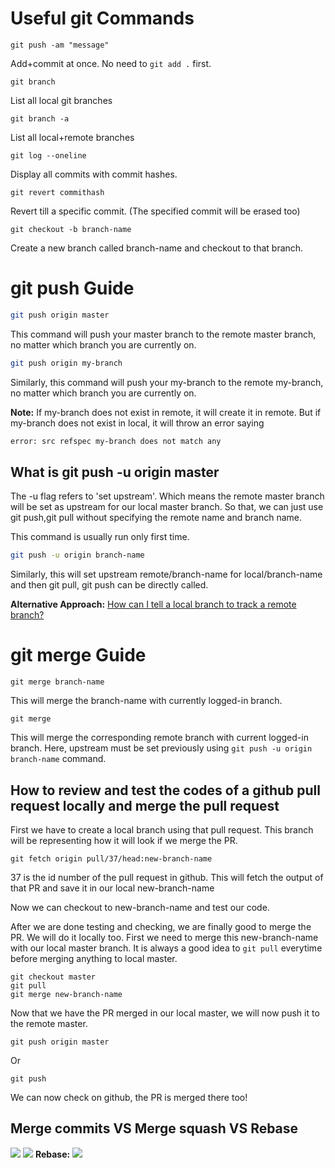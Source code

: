 # Useful git Commands
```
git push -am "message"
```
Add+commit at once. No need to ```git add .``` first.


```
git branch
```
List all local git branches


```
git branch -a
```
List all local+remote branches


```
git log --oneline
```
Display all commits with commit hashes.


```
git revert commithash
```
Revert till a specific commit. (The specified commit will be erased too) 



```
git checkout -b branch-name
```
Create a new branch called branch-name and checkout to that branch.


# git push Guide

```bash
git push origin master
```
This command will push your master branch to the remote master branch, no matter which branch you are currently on.

```bash
git push origin my-branch
```
Similarly, this command will push your my-branch to the remote my-branch, no matter which branch you are currently on.

**Note:** If my-branch does not exist in remote, it will create it in remote.
But if my-branch does not exist in local, it will throw an error saying

```bash
error: src refspec my-branch does not match any
```

## What is git push -u origin master

The -u flag refers to 'set upstream'. Which means the remote master branch will be set as upstream for our local master branch.
So that, we can just use git push,git pull without specifying the remote name and branch name.

This command is usually run only first time.


```bash
git push -u origin branch-name
```

Similarly, this will set upstream remote/branch-name for local/branch-name and then git pull, git push can be directly called.

**Alternative Approach:** [How can I tell a local branch to track a remote branch?](https://www.git-tower.com/learn/git/faq/track-remote-upstream-branch)


# git merge Guide

```
git merge branch-name
``` 
This will merge the branch-name with currently logged-in branch.

```
git merge
```
This will merge the corresponding remote branch with current logged-in branch.
Here, upstream must be set previously using ```git push -u origin branch-name``` command.


## How to review and test the codes of a github pull request locally and merge the pull request

First we have to create a local branch using that pull request. This branch will be representing how it will look if we merge the PR.

```
git fetch origin pull/37/head:new-branch-name
```

37 is the id number of the pull request in github. This will fetch the output of that PR and save it in our local new-branch-name

Now we can checkout to new-branch-name and test our code.

After we are done testing and checking, we are finally good to merge the PR. We will do it locally too. First we need to merge this new-branch-name with our local master branch. It is always a good idea to ```git pull``` everytime before merging anything to local master.


```
git checkout master
git pull
git merge new-branch-name
```

Now that we have the PR merged in our local master, we will now push it to the remote master.

```
git push origin master
```

Or

```
git push
```

We can now check on github, the PR is merged there too!

## Merge commits VS Merge squash VS Rebase

![](https://i.stack.imgur.com/3GuQE.png)
![](https://i.stack.imgur.com/Lh9LK.png)
**Rebase:**
![](https://i.stack.imgur.com/1tGHe.png)
